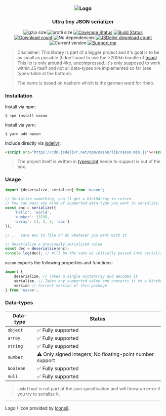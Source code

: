 <h3 align="center">
    <img src="https://user-images.githubusercontent.com/30767528/78268115-0b6b7000-7508-11ea-85ff-d077fd144d3f.png" alt="Logo">
</h3>

<h3 align="center">
    Ultra tiny JSON serializer
</h3>

<p align="center">
  <img alt="gzip size" src="https://img.badgesize.io/https://cdn.jsdelivr.net/npm/nason/lib/nason.min.js?compression=gzip&style=flat-square">
  <img alt="brotli size" src="https://img.badgesize.io/https://cdn.jsdelivr.net/npm/nason/lib/nason.min.js?compression=brotli&style=flat-square">
  <a href='https://coveralls.io/github/Simonwep/nason?branch=master'><img
     src='https://img.shields.io/coveralls/github/Simonwep/nason?style=flat-square'
     alt='Coverage Status'/></a>
  <a href="https://github.com/Simonwep/nason/actions"><img
     alt="Build Status"
     src="https://img.shields.io/github/workflow/status/Simonwep/nason/CI?style=flat-square"/></a>
  <a href="https://www.npmjs.com/package/nason"><img
     alt="Download count"
     src="https://img.shields.io/npm/dm/nason.svg?style=popout-square"></a>
  <img alt="No dependencies" src="https://img.shields.io/badge/dependencies-none-27ae60.svg?style=popout-square">
  <a href="https://www.jsdelivr.com/package/npm/nason"><img
     alt="JSDelivr download count"
     src="https://data.jsdelivr.com/v1/package/npm/nason/badge"></a>
  <img alt="Current version"
       src="https://img.shields.io/github/tag/Simonwep/nason.svg?color=3498DB&label=version&style=flat-square">
  <a href="https://github.com/sponsors/Simonwep"><img
     alt="Support me"
     src="https://img.shields.io/badge/github-support-3498DB.svg?style=popout-square"></a>
</p>



> Disclaimer: This library is part of a bigger project and it's goal is to be as small as possible (I don't want to use the >200kb bundle of [bson](https://github.com/mongodb/js-bson)). This lib is only around 4kb, uncompressed.
> It's only supposed to work within JS itself and not all data-types are implemented so far (see types-table at the bottom).
>
> The name is based on nashorn which is the german word for rhino.


### Installation

Install via npm:
```shell
$ npm install nason
```

Install via yarn:
```shell
$ yarn add nason
```

Include directly via [jsdelivr](https://www.jsdelivr.com/package/npm/nason):
```html
<script src="https://cdn.jsdelivr.net/npm/nason/lib/nason.min.js"></script>
```

> The project itself is written in [typescript](https://www.typescriptlang.org/) hence ts-support is out of the box.

### Usage

```js
import {deserialize, serialize} from 'nason';

// Serialize something, you'll get a Uint8Array in return.
// You can pass any kind of supported data-type you want to serialize.
const enc = serialize({
    'hello': 'world',
    'number': 13235,
    'array': [1, 2, 3, 'abc']
});

// ... save enc to file or do whatever you want with it

// Deserialize a previously serialized value
const dec = deserialize(enc);
console.log(dec); // Will be the same as initially passed into serialize
```

`nason` exports the following properties and functions:
```js
import {
    deserialize, // Takes a single Uint8Array and decodes it
    serialize, // Takes any supported value and converts it to a Uint8Array
    version // Current version of this package
} from 'nason';
```

### Data-types

| Data-type | Status                             |
| --------- | ---------------------------------- |
| `object`  | ✅ Fully supported                  |
| `array`   | ✅ Fully supported                  |
| `string`  | ✅ Fully supported                  |
| `number`  | ⚠ Only signed integers; No floating-point number support |
| `boolean` | ✅ Fully supported                  |
| `null`    | ✅ Fully supported                  |

> `undefined` is not part of the json specification and will throw an error if you try to serialize it.

---

Logo / Icon provided by [Icons8](https://icons8.com).
